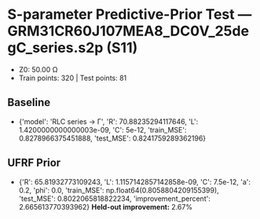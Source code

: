 # S-parameter Predictive-Prior Test — GRM31CR60J107MEA8_DC0V_25degC_series.s2p (S11)
- Z0: 50.00 Ω
- Train points: 320  |  Test points: 81

## Baseline
- {'model': 'RLC series -> Γ', 'R': 70.88235294117646, 'L': 1.4200000000000003e-09, 'C': 5e-12, 'train_MSE': 0.8278966375451888, 'test_MSE': 0.8241759289362196}

## UFRF Prior
- {'R': 65.81932773109243, 'L': 1.1157142857142858e-09, 'C': 7.5e-12, 'a': 0.2, 'phi': 0.0, 'train_MSE': np.float64(0.8058804209155399), 'test_MSE': 0.8022065818822234, 'improvement_percent': 2.665613770393962}
**Held-out improvement:** 2.67%
